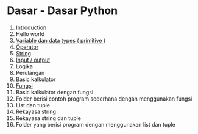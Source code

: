 # Dasar - Dasar Python
1. [Introduction](Introduction.py)
2. Hello world
3. [Variable dan data types ( primitive )](variable)
4. [Operator](operator)
5. [String](string_python.py)
6. [Input / output](input_output.py)
7. Logika
8. Perulangan
9. Basic kalkulator
10. [Fungsi](fungsi)
11. Basic kalkulator dengan fungsi
12. Folder berisi contoh program sederhana dengan menggunakan fungsi
13. List dan tuple
14. Rekayasa string
15. Rekayasa string dan tuple
16. Folder yang berisi program dengan menggunakan list dan tuple
